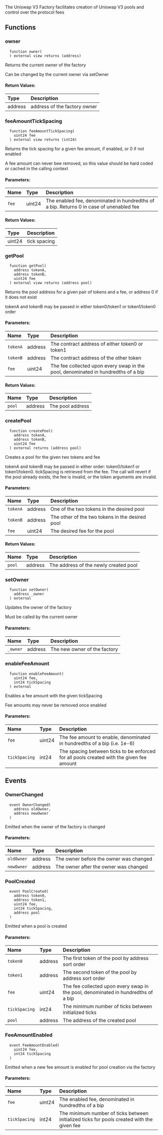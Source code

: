 The Uniswap V3 Factory facilitates creation of Uniswap V3 pools and control over the protocol fees


## Functions
### owner
```solidity
  function owner(
  ) external view returns (address)
```
Returns the current owner of the factory

Can be changed by the current owner via setOwner


#### Return Values:
| Type          | Description                                                                  |
| :------------ | :--------------------------------------------------------------------------- |
| address  | address of the factory owner
### feeAmountTickSpacing
```solidity
  function feeAmountTickSpacing(
    uint24 fee
  ) external view returns (int24)
```
Returns the tick spacing for a given fee amount, if enabled, or 0 if not enabled

A fee amount can never bee removed, so this value should be hard coded or cached in the calling context

#### Parameters:
| Name | Type | Description                                                          |
| :--- | :--- | :------------------------------------------------------------------- |
|`fee` | uint24 | The enabled fee, denominated in hundredths of a bip. Returns 0 in case of unenabled fee

#### Return Values:
| Type          | Description                                                                  |
| :------------ | :--------------------------------------------------------------------------- |
| uint24 | tick spacing
### getPool
```solidity
  function getPool(
    address tokenA,
    address tokenB,
    uint24 fee
  ) external view returns (address pool)
```
Returns the pool address for a given pair of tokens and a fee, or address 0 if it does not exist

tokenA and tokenB may be passed in either token0/token1 or token1/token0 order

#### Parameters:
| Name | Type | Description                                                          |
| :--- | :--- | :------------------------------------------------------------------- |
|`tokenA` | address | The contract address of either token0 or token1
|`tokenB` | address | The contract address of the other token
|`fee` | uint24 | The fee collected upon every swap in the pool, denominated in hundredths of a bip

#### Return Values:
| Name                           | Type          | Description                                                                  |
| :----------------------------- | :------------ | :--------------------------------------------------------------------------- |
|`pool`| address | The pool address
### createPool
```solidity
  function createPool(
    address tokenA,
    address tokenB,
    uint24 fee
  ) external returns (address pool)
```
Creates a pool for the given two tokens and fee

tokenA and tokenB may be passed in either order: token0/token1 or token1/token0. tickSpacing is retrieved
from the fee. The call will revert if the pool already exists, the fee is invalid, or the token arguments
are invalid.

#### Parameters:
| Name | Type | Description                                                          |
| :--- | :--- | :------------------------------------------------------------------- |
|`tokenA` | address | One of the two tokens in the desired pool
|`tokenB` | address | The other of the two tokens in the desired pool
|`fee` | uint24 | The desired fee for the pool

#### Return Values:
| Name                           | Type          | Description                                                                  |
| :----------------------------- | :------------ | :--------------------------------------------------------------------------- |
|`pool`| address | The address of the newly created pool
### setOwner
```solidity
  function setOwner(
    address _owner
  ) external
```
Updates the owner of the factory

Must be called by the current owner

#### Parameters:
| Name | Type | Description                                                          |
| :--- | :--- | :------------------------------------------------------------------- |
|`_owner` | address | The new owner of the factory

### enableFeeAmount
```solidity
  function enableFeeAmount(
    uint24 fee,
    int24 tickSpacing
  ) external
```
Enables a fee amount with the given tickSpacing

Fee amounts may never be removed once enabled

#### Parameters:
| Name | Type | Description                                                          |
| :--- | :--- | :------------------------------------------------------------------- |
|`fee` | uint24 | The fee amount to enable, denominated in hundredths of a bip (i.e. 1e-6)
|`tickSpacing` | int24 | The spacing between ticks to be enforced for all pools created with the given fee amount

## Events
### OwnerChanged
```solidity
  event OwnerChanged(
    address oldOwner,
    address newOwner
  )
```
Emitted when the owner of the factory is changed


#### Parameters:
| Name                           | Type          | Description                                    |
| :----------------------------- | :------------ | :--------------------------------------------- |
|`oldOwner`| address | The owner before the owner was changed
|`newOwner`| address | The owner after the owner was changed
### PoolCreated
```solidity
  event PoolCreated(
    address token0,
    address token1,
    uint24 fee,
    int24 tickSpacing,
    address pool
  )
```
Emitted when a pool is created


#### Parameters:
| Name                           | Type          | Description                                    |
| :----------------------------- | :------------ | :--------------------------------------------- |
|`token0`| address | The first token of the pool by address sort order
|`token1`| address | The second token of the pool by address sort order
|`fee`| uint24 | The fee collected upon every swap in the pool, denominated in hundredths of a bip
|`tickSpacing`| int24 | The minimum number of ticks between initialized ticks
|`pool`| address | The address of the created pool
### FeeAmountEnabled
```solidity
  event FeeAmountEnabled(
    uint24 fee,
    int24 tickSpacing
  )
```
Emitted when a new fee amount is enabled for pool creation via the factory


#### Parameters:
| Name                           | Type          | Description                                    |
| :----------------------------- | :------------ | :--------------------------------------------- |
|`fee`| uint24 | The enabled fee, denominated in hundredths of a bip
|`tickSpacing`| int24 | The minimum number of ticks between initialized ticks for pools created with the given fee
